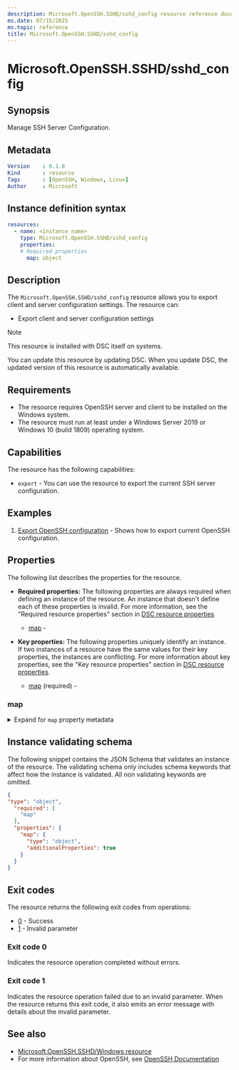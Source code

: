 ```yaml
---
description: Microsoft.OpenSSH.SSHD/sshd_config resource reference documentation
ms.date: 07/15/2025
ms.topic: reference
title: Microsoft.OpenSSH.SSHD/sshd_config
---
```


# Microsoft.OpenSSH.SSHD/sshd_config

## Synopsis

Manage SSH Server Configuration.

## Metadata

```yaml
Version    : 0.1.0
Kind       : resource
Tags       : [OpenSSH, Windows, Linux]
Author     : Microsoft
```

## Instance definition syntax

```yaml
resources:
  - name: <instance name>
    type: Microsoft.OpenSSH.SSHD/sshd_config
    properties:
    # Required properties
      map: object
```

## Description

The `Microsoft.OpenSSH.SSHD/sshd_config` resource allows you to export client
and server configuration settings. The resource can:

- Export client and server configuration settings

> [!NOTE]
> This resource is installed with DSC itself on systems.
>
> You can update this resource by updating DSC. When you update DSC, the updated version of this
> resource is automatically available.

## Requirements

- The resource requires OpenSSH server and client to be installed on the Windows system.
- The resource must run at least under a Windows Server 2019 or Windows 10 (build 1809)
  operating system.

## Capabilities

The resource has the following capabilities:

- `export` - You can use the resource to export the current SSH server configuration.

## Examples

1. [Export OpenSSH configuration][00] - Shows how to export current OpenSSH configuration.

## Properties

The following list describes the properties for the resource.

- **Required properties:** <a id="required-properties"></a> The following properties are always
  required when defining an instance of the resource. An instance that doesn't define each of these
  properties is invalid. For more information, see the "Required resource properties" section in
  [DSC resource properties][01]

  - [map](#map) - 

- **Key properties:** <a id="key-properties"> The following properties uniquely identify an
  instance. If two instances of a resource have the same values for their key properties, the
  instances are conflicting. For more information about key properties, see the "Key resource
  properties" section in [DSC resource properties][02].

  - [map](#map) (required) - 

### map

<details><summary>Expand for <code>map</code> property metadata</summary>

```yaml
Type             : object
IsRequired       : true
IsKey            : false
IsReadOnly       : false
IsWriteOnly      : false
```

</details>

## Instance validating schema

The following snippet contains the JSON Schema that validates an instance of the resource. The
validating schema only includes schema keywords that affect how the instance is validated. All
non validating keywords are omitted.

```json
{
"type": "object",
  "required": [
    "map"
  ],
  "properties": {
    "map": {
      "type": "object",
      "additionalProperties": true
    }
  }
}
```

## Exit codes

The resource returns the following exit codes from operations:

- [0](#exit-code-0) - Success
- [1](#exit-code-1) - Invalid parameter

### Exit code 0

Indicates the resource operation completed without errors.

### Exit code 1

Indicates the resource operation failed due to an invalid parameter. When the resource returns this
exit code, it also emits an error message with details about the invalid parameter.

## See also

- [Microsoft.OpenSSH.SSHD/Windows resource][03]
- For more information about OpenSSH, see [OpenSSH Documentation][04]

<!-- Link definitions -->
[00]: examples/export-openssh-configuration.md
[01]: ../../../../../concepts/resources/properties.md#required-resource-properties
[02]: ../../../../../concepts/resources/properties.md#key-resource-properties
[03]: ../Windows/index.md
[04]: /windowsserverdocs/WindowsServerDocs/administration/OpenSSH/openssh-overview
